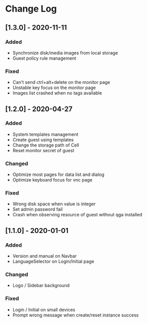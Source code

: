 # Change Log

## [1.3.0] - 2020-11-11

### Added

- Synchronize disk/media images from local storage
- Guest policy rule management

### Fixed

- Can't send ctrl+alt+delete on the monitor page
- Unstable key focus on the monitor page
- Images list crashed when no tags available

## [1.2.0] - 2020-04-27

### Added

- System templates management
- Create guest using templates
- Change the storage path of Cell
- Reset monitor secret of guest

### Changed

- Optimize most pages for data list and dialog
- Optimize keyboard focus for vnc page

### Fixed

- Wrong disk space when value is integer
- Set admin password fail
- Crash when observing resource of guest without qga installed

## [1.1.0] - 2020-01-01

### Added

- Version and manual on Navbar
- LanguageSelector on Login/Initial page

### Changed

- Logo / Sidebar background

### Fixed

- Login / Initial on small devices
- Prompt wrong message when create/reset instance success
